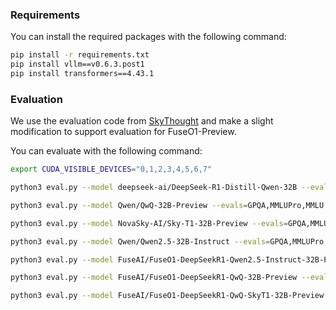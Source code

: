 ### Requirements
You can install the required packages with the following command:

```bash
pip install -r requirements.txt 
pip install vllm==v0.6.3.post1
pip install transformers==4.43.1
```

### Evaluation

We use the evaluation code from [SkyThought](https://github.com/NovaSky-AI/SkyThought/tree/main/skythought/tools) and make a slight modification to support evaluation for FuseO1-Preview.

You can evaluate with the following command:

```bash
export CUDA_VISIBLE_DEVICES="0,1,2,3,4,5,6,7"

python3 eval.py --model deepseek-ai/DeepSeek-R1-Distill-Qwen-32B --evals=GPQA,MMLUPro,MMLU --tp=8 --output_file=results.txt --temperatures 0.7

python3 eval.py --model Qwen/QwQ-32B-Preview --evals=GPQA,MMLUPro,MMLU --tp=8 --output_file=results.txt --temperatures 0.7

python3 eval.py --model NovaSky-AI/Sky-T1-32B-Preview --evals=GPQA,MMLUPro,MMLU --tp=8 --output_file=results.txt --temperatures 0.7

python3 eval.py --model Qwen/Qwen2.5-32B-Instruct --evals=GPQA,MMLUPro,MMLU --tp=8 --output_file=results.txt --temperatures 0.7

python3 eval.py --model FuseAI/FuseO1-DeepSeekR1-Qwen2.5-Instruct-32B-Preview --evals=GPQA,MMLUPro,MMLU --tp=8 --output_file=results.txt --temperatures 0.7

python3 eval.py --model FuseAI/FuseO1-DeepSeekR1-QwQ-32B-Preview --evals=GPQA,MMLUPro,MMLU --tp=8 --output_file=results.txt --temperatures 0.7

python3 eval.py --model FuseAI/FuseO1-DeepSeekR1-QwQ-SkyT1-32B-Preview --evals=GPQA,MMLUPro,MMLU --tp=8 --output_file=results.txt --temperatures 0.7
```